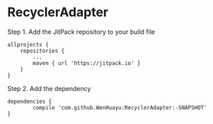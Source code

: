 # RecyclerAdapter

Step 1. Add the JitPack repository to your build file

	allprojects {
		repositories {
			...
			maven { url 'https://jitpack.io' }
		}
	}
  
  Step 2. Add the dependency
  
  	dependencies {
	        compile 'com.github.WenHuayu:RecyclerAdapter:-SNAPSHOT'
	}
